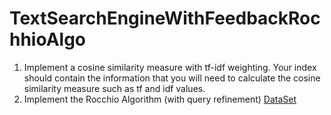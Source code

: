 # TextSearchEngineWithFeedbackRochhioAlgo
1. Implement a cosine similarity measure with tf-idf weighting. Your index should contain
the information that you will need to calculate the cosine similarity measure such as tf
and idf values.
2. Implement the Rocchio Algorithm (with query refinement)
[DataSet](https://archive.ics.uci.edu/ml/datasets/Twenty+Newsgroups)

